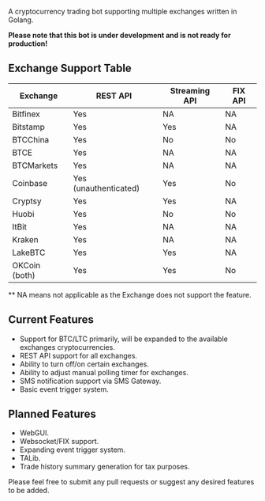 A cryptocurrency trading bot supporting multiple exchanges written in Golang. 

**Please note that this bot is under development and is not ready for production!**

## Exchange Support Table

| Exchange | REST API | Streaming API | FIX API |
|----------|------|-----------|-----|
| Bitfinex | Yes  | NA        | NA  |
| Bitstamp | Yes  | Yes       | NA  |
| BTCChina | Yes  | No        | No  |
| BTCE     | Yes  | NA        | NA  |
| BTCMarkets | Yes | NA       | NA  |
| Coinbase | Yes (unauthenticated)| Yes | No|
| Cryptsy | Yes | Yes | NA|
| Huobi | Yes | No |No
| ItBit | Yes | NA | NA |
| Kraken | Yes | NA | NA
| LakeBTC | Yes | Yes | NA
|OKCoin (both) | Yes | Yes | No

** NA means not applicable as the Exchange does not support the feature.

## Current Features
+ Support for BTC/LTC primarily, will be expanded to the available exchanges cryptocurrencies.
+ REST API support for all exchanges.
+ Ability to turn off/on certain exchanges.
+ Ability to adjust manual polling timer for exchanges.
+ SMS notification support via SMS Gateway.
+ Basic event trigger system.

## Planned Features
+ WebGUI.
+ Websocket/FIX support.
+ Expanding event trigger system.
+ TALib.
+ Trade history summary generation for tax purposes.

Please feel free to submit any pull requests or suggest any desired features to be added.
